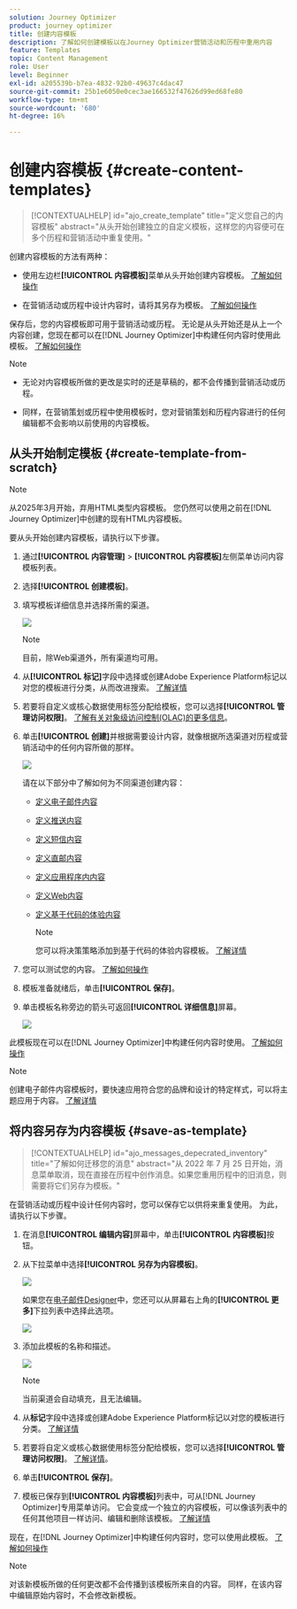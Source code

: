 ```yaml
---
solution: Journey Optimizer
product: journey optimizer
title: 创建内容模板
description: 了解如何创建模板以在Journey Optimizer营销活动和历程中重用内容
feature: Templates
topic: Content Management
role: User
level: Beginner
exl-id: a205539b-b7ea-4832-92b0-49637c4dac47
source-git-commit: 25b1e6050e0cec3ae166532f47626d99ed68fe80
workflow-type: tm+mt
source-wordcount: '680'
ht-degree: 16%

---
```


# 创建内容模板 {#create-content-templates}

>[!CONTEXTUALHELP]
>id="ajo_create_template"
>title="定义您自己的内容模板"
>abstract="从头开始创建独立的自定义模板，这样您的内容便可在多个历程和营销活动中重复使用。"

创建内容模板的方法有两种：

* 使用左边栏&#x200B;**[!UICONTROL 内容模板]**&#x200B;菜单从头开始创建内容模板。 [了解如何操作](#create-template-from-scratch)

* 在营销活动或历程中设计内容时，请将其另存为模板。 [了解如何操作](#save-as-template)

保存后，您的内容模板即可用于营销活动或历程。 无论是从头开始还是从上一个内容创建，您现在都可以在[!DNL Journey Optimizer]中构建任何内容时使用此模板。 [了解如何操作](#use-content-templates)

>[!NOTE]
>
>* 无论对内容模板所做的更改是实时的还是草稿的，都不会传播到营销活动或历程。
>
>* 同样，在营销策划或历程中使用模板时，您对营销策划和历程内容进行的任何编辑都不会影响以前使用的内容模板。

## 从头开始制定模板 {#create-template-from-scratch}

>[!NOTE]
>
>从2025年3月开始，弃用HTML类型内容模板。 您仍然可以使用之前在[!DNL Journey Optimizer]中创建的现有HTML内容模板。

要从头开始创建内容模板，请执行以下步骤。

1. 通过&#x200B;**[!UICONTROL 内容管理]** > **[!UICONTROL 内容模板]**&#x200B;左侧菜单访问内容模板列表。

1. 选择&#x200B;**[!UICONTROL 创建模板]**。

1. 填写模板详细信息并选择所需的渠道。

   ![](assets/content-template-channels.png)

   >[!NOTE]
   >
   >目前，除Web渠道外，所有渠道均可用。

1. 从&#x200B;**[!UICONTROL 标记]**&#x200B;字段中选择或创建Adobe Experience Platform标记以对您的模板进行分类，从而改进搜索。 [了解详情](../start/search-filter-categorize.md#tags)

1. 若要将自定义或核心数据使用标签分配给模板，您可以选择&#x200B;**[!UICONTROL 管理访问权限]**。 [了解有关对象级访问控制(OLAC)的更多信息](../administration/object-based-access.md)。

1. 单击&#x200B;**[!UICONTROL 创建]**&#x200B;并根据需要设计内容，就像根据所选渠道对历程或营销活动中的任何内容所做的那样。

   ![](assets/content-template-edition.png)

   请在以下部分中了解如何为不同渠道创建内容：
   * [定义电子邮件内容](../email/get-started-email-design.md)
   * [定义推送内容](../push/design-push.md)
   * [定义短信内容](../sms/create-sms.md#sms-content)
   * [定义直邮内容](../direct-mail/create-direct-mail.md)
   * [定义应用程序内内容](../in-app/design-in-app.md)
   * [定义Web内容](../web/create-web.md#edit-web-content)
   * [定义基于代码的体验内容](../code-based/create-code-based.md)

     >[!NOTE]
     >
     >您可以将决策策略添加到基于代码的体验内容模板。 [了解详情](../experience-decisioning/create-decision.md#add-decision)

1. 您可以测试您的内容。 [了解如何操作](#test-template)

1. 模板准备就绪后，单击&#x200B;**[!UICONTROL 保存]**。

1. 单击模板名称旁边的箭头可返回&#x200B;**[!UICONTROL 详细信息]**&#x200B;屏幕。

   ![](assets/content-template-back.png)

此模板现在可以在[!DNL Journey Optimizer]中构建任何内容时使用。 [了解如何操作](#use-content-templates)

>[!NOTE]
>
>创建电子邮件内容模板时，要快速应用符合您的品牌和设计的特定样式，可以将主题应用于内容。 [了解详情](../email/apply-email-themes.md)

## 将内容另存为内容模板 {#save-as-template}

>[!CONTEXTUALHELP]
>id="ajo_messages_depecrated_inventory"
>title="了解如何迁移您的消息"
>abstract="从 2022 年 7 月 25 日开始，消息菜单取消，现在直接在历程中创作消息。如果您重用历程中的旧消息，则需要将它们另存为模板。"

在营销活动或历程中设计任何内容时，您可以保存它以供将来重复使用。 为此，请执行以下步骤。

1. 在消息&#x200B;**[!UICONTROL 编辑内容]**&#x200B;屏幕中，单击&#x200B;**[!UICONTROL 内容模板]**&#x200B;按钮。

1. 从下拉菜单中选择&#x200B;**[!UICONTROL 另存为内容模板]**。

   ![](assets/content-template-button-save.png)

   如果您在[电子邮件Designer](../email/get-started-email-design.md)中，您还可以从屏幕右上角的&#x200B;**[!UICONTROL 更多]**&#x200B;下拉列表中选择此选项。

   ![](assets/content-template-more-button-save.png)

1. 添加此模板的名称和描述。

   ![](assets/content-template-name.png)

   >[!NOTE]
   >
   >当前渠道会自动填充，且无法编辑。

1. 从&#x200B;**标记**&#x200B;字段中选择或创建Adobe Experience Platform标记以对您的模板进行分类。 [了解详情](../start/search-filter-categorize.md#tags)

1. 若要将自定义或核心数据使用标签分配给模板，您可以选择&#x200B;**[!UICONTROL 管理访问权限]**。 [了解详情](../administration/object-based-access.md)。

1. 单击&#x200B;**[!UICONTROL 保存]**。

1. 模板已保存到&#x200B;**[!UICONTROL 内容模板]**&#x200B;列表中，可从[!DNL Journey Optimizer]专用菜单访问。 它会变成一个独立的内容模板，可以像该列表中的任何其他项目一样访问、编辑和删除该模板。 [了解详情](#access-manage-templates)

现在，在[!DNL Journey Optimizer]中构建任何内容时，您可以使用此模板。 [了解如何操作](#use-content-templates)

>[!NOTE]
>
>对该新模板所做的任何更改都不会传播到该模板所来自的内容。 同样，在该内容中编辑原始内容时，不会修改新模板。
